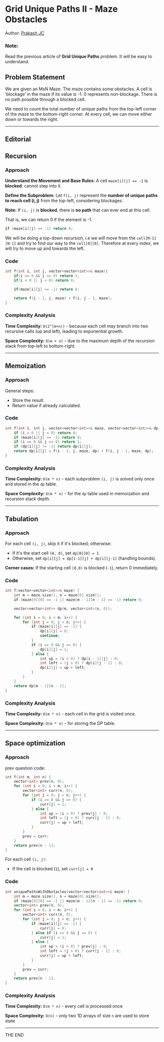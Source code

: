 # Grid Unique Paths II - Maze Obstacles

Author: [Prakash JC](https://github.com/prakash079513)

### Note:

Read the previous article of **Grid Unique Paths** problem. It will be easy to understand.

## Problem Statement

We are given an MxN Maze. The maze contains some obstacles. A cell is ‘blockage’ in the maze if its value is -1. 0 represents non-blockage. There is no path possible through a blocked cell.

We need to count the total number of unique paths from the top-left corner of the maze to the bottom-right corner. At every cell, we can move either down or towards the right.

---

## Editorial

## Recursion

### Approach

**Understand the Movement and Base Rules:** A cell `maze[i][j] == -1` is **blocked**: cannot step into it.

**Define the Subproblem:** Let `f(i, j)` represent the **number of unique paths to reach cell (i, j)** from the top-left, considering blockages.

**Note:** If `(i, j)` is **blocked**, there is **no path** that can ever end at this cell.

That is, we can return 0 if the element is -1.

```cpp
if (maze[i][j] == -1) return 0;
```

We will be doing a top-down recursion, i.e we will move from the `cell[M-1][N-1]` and try to find our way to the `cell[0][0]`. Therefore at every index, we will try to move up and towards the left.

### Code

```cpp
int f(int i, int j, vector<vector<int>>& maze){
    if(i == 0 && j == 0) return 1;
    if(i < 0 || j < 0) return 0;

    if(maze[i][j] == -1) return 0;

    return f(i - 1, j, maze) + f(i, j - 1, maze);
}
```

### **Complexity Analysis**

**Time Complexity:** `O(2^(m+n))` - because each cell may branch into two recursive calls (up and left), leading to exponential growth.

**Space Complexity:** `O(m + n)` - due to the maximum depth of the recursion stack from top-left to bottom-right.

---

## Memoization

### Approach

General steps:

- Store the result.
- Return value if already calculated.

### Code

```cpp
int f(int i, int j, vector<vector<int>>& maze, vector<vector<int>>& dp) {
    if (i < 0 || j < 0) return 0;
    if (maze[i][j] == -1) return 0;
    if (i == 0 && j == 0) return 1;
    if (dp[i][j] != -1) return dp[i][j];
    return dp[i][j] = f(i - 1, j, maze, dp) + f(i, j - 1, maze, dp);
}
```

### **Complexity Analysis**

**Time Complexity:** `O(m * n)` - each subproblem `(i, j)` is solved only once and stored in the `dp` table.

**Space Complexity:** `O(m * n)` - for the `dp` table used in memoization and recursion stack depth.

---

## Tabulation

### Approach

For each cell `(i, j)`, skip it if it's blocked; otherwise:

- If it's the start cell `(0, 0)`, set `dp[0][0] = 1`
- Otherwise, set `dp[i][j] = dp[i-1][j] + dp[i][j-1]` (handling bounds).

**Corner cases:** If the starting cell `(0,0)` is blocked (`-1`), return 0 immediately.

### Code

```cpp
int f(vector<vector<int>>& maze) {
    int m = maze.size(), n = maze[0].size();
    if (maze[0][0] == -1 || maze[m - 1][n - 1] == -1) return 0;

    vector<vector<int>> dp(m, vector<int>(n, 0));

    for (int i = 0; i < m; i++) {
        for (int j = 0; j < n; j++) {
            if (maze[i][j] == -1) {
                dp[i][j] = 0;
                continue;
            }
            if (i == 0 && j == 0) {
                dp[i][j] = 1;
            } else {
                int up = (i > 0) ? dp[i - 1][j] : 0;
                int left = (j > 0) ? dp[i][j - 1] : 0;
                dp[i][j] = up + left;
            }
        }
    }
    return dp[m - 1][n - 1];
}
```

### **Complexity Analysis**

**Time Complexity:** `O(m * n)` - each cell in the grid is visited once.

**Space Complexity:** `O(m * n)` - for storing the DP table.

---

## **Space optimization**

### Approach

prev question code:

```cpp
int f(int m, int n) {
    vector<int> prev(n, 0);
    for (int i = 0; i < m; i++) {
        vector<int> curr(n, 0);
        for (int j = 0; j < n; j++) {
            if (i == 0 && j == 0) {
                curr[j] = 1;
            } else {
                int up = (i > 0) ? prev[j] : 0;
                int left = (j > 0) ? curr[j - 1] : 0;
                curr[j] = up + left;
            }
        }
        prev = curr;
    }
    return prev[n - 1];
}
```

For each cell `(i, j)`:

- If the cell is blocked (`1`), set `curr[j] = 0`

### Code

```cpp
int uniquePathsWithObstacles(vector<vector<int>>& maze) {
    int m = maze.size(), n = maze[0].size();
    if (maze[0][0] == -1 || maze[m - 1][n - 1] == -1) return 0;
    vector<int> prev(n, 0);
    for (int i = 0; i < m; i++) {
        vector<int> curr(n, 0);
        for (int j = 0; j < n; j++) {
            if (maze[i][j] == -1) {
                curr[j] = 0;
            } else if (i == 0 && j == 0) {
                curr[j] = 1;
            } else {
                int up = (i > 0) ? prev[j] : 0;
                int left = (j > 0) ? curr[j - 1] : 0;
                curr[j] = up + left;
            }
        }
        prev = curr;
    }
    return prev[n - 1];
}
```

### **Complexity Analysis**

**Time Complexity:** `O(m * n)` - every cell is processed once

**Space Complexity:** `O(n)` - only two 1D arrays of size `n` are used to store state

---

THE END
